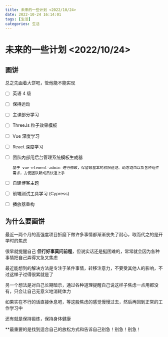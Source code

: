 ```yaml
---
title: 未来的一些计划 <2022/10/24>
date: 2022-10-24 16:14:01
tags: [生活]
categories: 生活
---
```


# 未来的一些计划 <2022/10/24>

## 画饼

总之先画着大饼吧，管他能不能实现

- [ ] 英语 4 级

- [ ] 保持运动

- [ ] 主课部分学习

- [ ] ThreeJs 粒子效果模板

- [ ] Vue 深度学习

- [ ] React 深度学习

- [ ] 团队内部用后台管理系统模板生成器
      
  
      基于 vue-element-admin 进行修改，保留最基本的权限验证、动态路由以及各种组件需求，方便团队新成员快速上手
  
- [ ] 自建博客主题

- [ ] 前端测试工具学习 (Cypress)

- [ ] 播放器重构

  
## 为什么要画饼

最近一两个月的高强度项目折磨下做许多事情都渐渐丧失了耐心，取而代之的是开学时的焦虑

很早就提醒自己 **但行好事莫问前程**，但说实话还是挺困难的，常常就会因为各种事情把自己弄得又急又焦虑

最近能想到的解决方法是专注于某件事情，转移注意力，不要受其他人的影响，不过这样子过得很累就是了

另一个想法是对自己长期暗示，通过各种道理提醒自己说这样子焦虑一点用都没有，只会让自己无意义地消耗体力

如果实在不行的话直接休息吧，等这股焦虑的感觉慢慢过去，然后再回到正常的工作学习中

还有就是保持锻炼，保持身体健康

**最重要的是找到适合自己的放松方式和告诉自己别急！别急！别急！